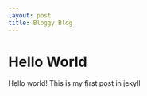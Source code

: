 ```yaml
--- 
layout: post
title: Bloggy Blog
---
```


# Hello World

Hello world!  This is my first post in jekyll